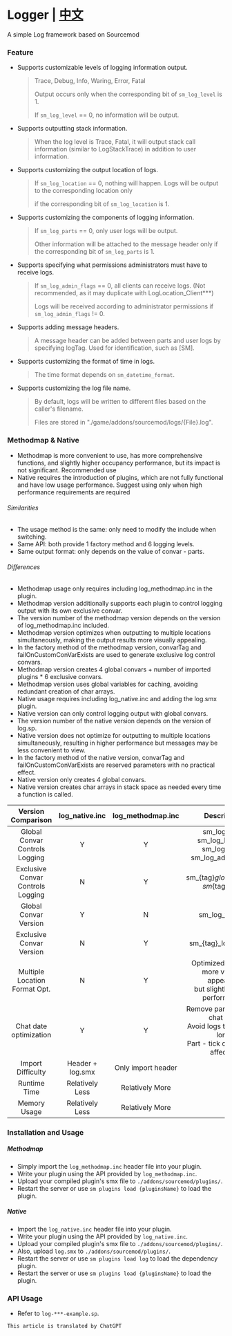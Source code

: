 # Logger | [中文](./README-CHI.md)

  A simple Log framework based on Sourcemod

  ### Feature

  - Supports customizable levels of logging information output.

    > Trace, Debug, Info, Waring, Error, Fatal
    >
    > Output occurs only when the corresponding bit of `sm_log_level` is 1.
    >
    > If `sm_log_level` == 0, no information will be output.

  - Supports outputting stack information.

    > When the log level is Trace, Fatal, it will output stack call information (similar to LogStackTrace) in addition to user information.

  - Supports customizing the output location of logs.

    > If `sm_log_location` == 0, nothing will happen. Logs will be output to the corresponding location only
    >
    > if the corresponding bit of `sm_log_location` is 1.

  - Supports customizing the components of logging information.

    > If `sm_log_parts` == 0, only user logs will be output.
    >
    > Other information will be attached to the message header only if the corresponding bit of `sm_log_parts` is 1.

  - Supports specifying what permissions administrators must have to receive logs.

    > If `sm_log_admin_flags` == 0, all clients can receive logs. (Not recommended, as it may duplicate with LogLocation_Client***)
    >
    > Logs will be received according to administrator permissions if `sm_log_admin_flags` != 0.

  - Supports adding message headers.

    > A message header can be added between parts and user logs by specifying logTag. Used for identification, such as [SM].

  - Supports customizing the format of time in logs.

    > The time format depends on `sm_datetime_format`.

  - Supports customizing the log file name.

    > By default, logs will be written to different files based on the caller's filename.
    >
    > Files are stored in "./game/addons/sourcemod/logs/{File}.log".

  ### Methodmap & Native

  - Methodmap is more convenient to use, has more comprehensive functions, and slightly higher occupancy performance, but its impact is not significant. Recommended use
  - Native requires the introduction of plugins, which are not fully functional and have low usage performance. Suggest using only when high performance requirements are required

  ###### Similarities

  - The usage method is the same: only need to modify the include when switching.
  - Same API: both provide 1 factory method and 6 logging levels.
  - Same output format: only depends on the value of convar - parts.

  ###### Differences

  - Methodmap usage only requires including log_methodmap.inc in the plugin.
  - Methodmap version additionally supports each plugin to control logging output with its own exclusive convar.
  - The version number of the methodmap version depends on the version of log_methodmap.inc included.
  - Methodmap version optimizes when outputting to multiple locations simultaneously, making the output results more visually appealing.
  - In the factory method of the methodmap version, convarTag and failOnCustomConVarExists are used to generate exclusive log control convars.
  - Methodmap version creates 4 global convars + number of imported plugins * 6 exclusive convars.
  - Methodmap version uses global variables for caching, avoiding redundant creation of char arrays.
  - Native usage requires including log_native.inc and adding the log.smx plugin.
  - Native version can only control logging output with global convars.
  - The version number of the native version depends on the version of log.sp.
  - Native version does not optimize for outputting to multiple locations simultaneously, resulting in higher performance but messages may be less convenient to view.
  - In the factory method of the native version, convarTag and failOnCustomConVarExists are reserved parameters with no practical effect.
  - Native version only creates 4 global convars.
  - Native version creates char arrays in stack space as needed every time a function is called.

  |        Version Comparison         |  log_native.inc  | log_methodmap.inc  |                         Description                          |
  | :-------------------------------: | :--------------: | :----------------: | :----------------------------------------------------------: |
  |  Global Convar Controls Logging   |        Y         |         Y          | sm_log_level<br>sm_log_location<br>sm_log_parts<br>sm_log_admin_flags |
  | Exclusive Convar Controls Logging |        N         |         Y          |           sm_{tag}_global_contral<br>sm_{tag}_***            |
  |       Global Convar Version       |        Y         |         N          |                        sm_log_version                        |
  |     Exclusive Convar Version      |        N         |         Y          |                     sm_{tag}_log_version                     |
  |   Multiple Location Format Opt.   |        N         |         Y          | Optimized logs look more visually appealing<br>but slightly slower performance |
  |      Chat date optimization       |        Y         |         Y          | Remove part date from chat logs <br/>Avoid logs that are too long<br>Part - tick count is not affected |
  |         Import Difficulty         | Header + log.smx | Only import header |                                                              |
  |           Runtime Time            | Relatively Less  |  Relatively More   |                                                              |
  |           Memory Usage            | Relatively Less  |  Relatively More   |                                                              |

  ### Installation and Usage

  ##### Methodmap

  - Simply import the `log_methodmap.inc` header file into your plugin.
  - Write your plugin using the API provided by `log_methodmap.inc`.
  - Upload your compiled plugin's smx file to `./addons/sourcemod/plugins/`.
  - Restart the server or use `sm plugins load {pluginsName}` to load the plugin.

  ##### Native

  - Import the `log_native.inc` header file into your plugin.
  - Write your plugin using the API provided by `log_native.inc`.
  - Upload your compiled plugin's smx file to `./addons/sourcemod/plugins/`.
  - Also, upload `log.smx` to `./addons/sourcemod/plugins/`.
  - Restart the server or use `sm plugins load log` to load the dependency plugin.
  - Restart the server or use `sm plugins load {pluginsName}` to load the plugin.

  ### API Usage

  - Refer to `log-***-example.sp`.



`This article is translated by ChatGPT`
